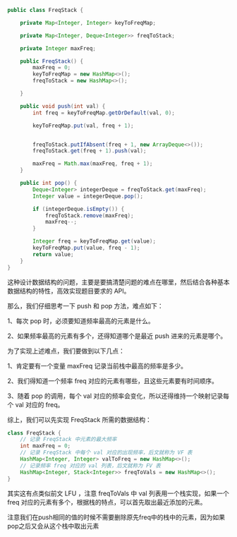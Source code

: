 ```java
public class FreqStack {

    private Map<Integer, Integer> keyToFreqMap;

    private Map<Integer, Deque<Integer>> freqToStack;

    private Integer maxFreq;

    public FreqStack() {
        maxFreq = 0;
        keyToFreqMap = new HashMap<>();
        freqToStack = new HashMap<>();

    }

    public void push(int val) {
        int freq = keyToFreqMap.getOrDefault(val, 0);

        keyToFreqMap.put(val, freq + 1);


        freqToStack.putIfAbsent(freq + 1, new ArrayDeque<>());
        freqToStack.get(freq + 1).push(val);

        maxFreq = Math.max(maxFreq, freq + 1);
    }

    public int pop() {
        Deque<Integer> integerDeque = freqToStack.get(maxFreq);
        Integer value = integerDeque.pop();

        if (integerDeque.isEmpty()) {
            freqToStack.remove(maxFreq);
            maxFreq--;
        }

        Integer freq = keyToFreqMap.get(value);
        keyToFreqMap.put(value, freq - 1);
        return value;
    }
}
```

这种设计数据结构的问题，主要是要搞清楚问题的难点在哪里，然后结合各种基本数据结构的特性，高效实现题目要求的 API。

那么，我们仔细思考一下 push 和 pop 方法，难点如下：

1、每次 pop 时，必须要知道频率最高的元素是什么。

2、如果频率最高的元素有多个，还得知道哪个是最近 push 进来的元素是哪个。

为了实现上述难点，我们要做到以下几点：

1、肯定要有一个变量 maxFreq 记录当前栈中最高的频率是多少。

2、我们得知道一个频率 freq 对应的元素有哪些，且这些元素要有时间顺序。

3、随着 pop 的调用，每个 val 对应的频率会变化，所以还得维持一个映射记录每个 val 对应的 freq。

综上，我们可以先实现 FreqStack 所需的数据结构：

```java
class FreqStack {
    // 记录 FreqStack 中元素的最大频率
    int maxFreq = 0;
    // 记录 FreqStack 中每个 val 对应的出现频率，后文就称为 VF 表
    HashMap<Integer, Integer> valToFreq = new HashMap<>();
    // 记录频率 freq 对应的 val 列表，后文就称为 FV 表
    HashMap<Integer, Stack<Integer>> freqToVals = new HashMap<>();
}
```

其实这有点类似前文 LFU ，注意 freqToVals 中 val 列表用一个栈实现，如果一个 freq 对应的元素有多个，根据栈的特点，可以首先取出最近添加的元素。

注意我们在push相同的值的时候不需要删除原先freq中的栈中的元素，因为如果pop之后又会从这个栈中取出元素
